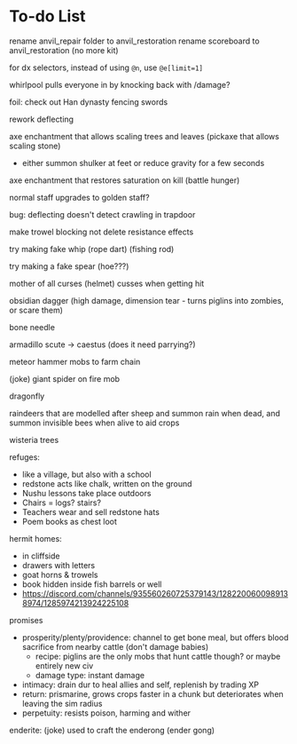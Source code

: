 # To-do List

rename anvil_repair folder to anvil_restoration
rename scoreboard to anvil_restoration (no more kit)

for dx selectors, instead of using `@n`, use `@e[limit=1]`

whirlpool pulls everyone in by knocking back with /damage?

foil: check out Han dynasty fencing swords

rework deflecting

axe enchantment that allows scaling trees and leaves (pickaxe that allows scaling stone)
- either summon shulker at feet or reduce gravity for a few seconds

axe enchantment that restores saturation on kill (battle hunger)

normal staff upgrades to golden staff?

bug: deflecting doesn't detect crawling in trapdoor

make trowel blocking not delete resistance effects

try making fake whip (rope dart) (fishing rod)

try making a fake spear (hoe???)

mother of all curses (helmet) cusses when getting hit

obsidian dagger (high damage, dimension tear - turns piglins into zombies, or scare them)

bone needle

armadillo scute -> caestus (does it need parrying?)

meteor hammer mobs to farm chain

(joke) giant spider on fire mob

dragonfly

raindeers that are modelled after sheep and summon rain when dead, and summon invisible bees when alive to aid crops

wisteria trees

refuges:
- like a village, but also with a school
- redstone acts like chalk, written on the ground
- Nushu lessons take place outdoors
- Chairs = logs? stairs?
- Teachers wear and sell redstone hats
- Poem books as chest loot

hermit homes:
- in cliffside
- drawers with letters
- goat horns & trowels
- book hidden inside fish barrels or well
- https://discord.com/channels/935560260725379143/1282200600989138974/1285974213924225108

promises
- prosperity/plenty/providence: channel to get bone meal, but offers blood sacrifice from nearby cattle (don't damage babies)
  - recipe: piglins are the only mobs that hunt cattle though? or maybe entirely new civ
  - damage type: instant damage
- intimacy: drain dur to heal allies and self, replenish by trading XP
- return: prismarine, grows crops faster in a chunk but deteriorates when leaving the sim radius
- perpetuity: resists poison, harming and wither

enderite: (joke) used to craft the enderong (ender gong)